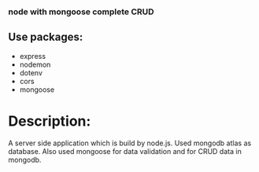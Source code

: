 ### node with mongoose complete CRUD
## Use packages:
* express
* nodemon
* dotenv
* cors
* mongoose
# Description:
A server side application which is build by node.js. Used mongodb atlas as database. Also used mongoose for data validation and for CRUD data in mongodb.